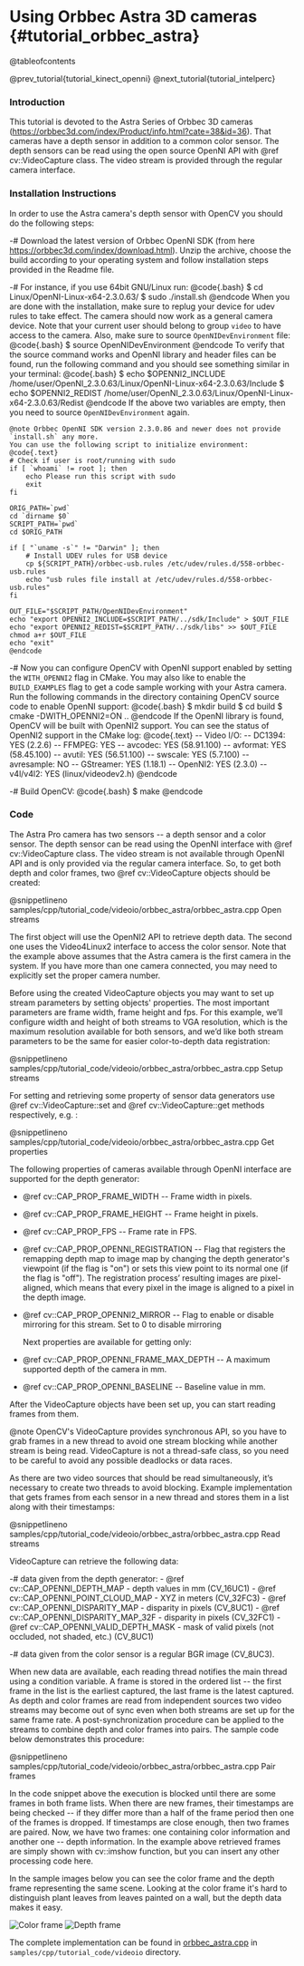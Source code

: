 Using Orbbec Astra 3D cameras {#tutorial_orbbec_astra}
======================================================

@tableofcontents

@prev_tutorial{tutorial_kinect_openni}
@next_tutorial{tutorial_intelperc}


### Introduction

This tutorial is devoted to the Astra Series of Orbbec 3D cameras (https://orbbec3d.com/index/Product/info.html?cate=38&id=36).
That cameras have a depth sensor in addition to a common color sensor. The depth sensors can be read using
the open source OpenNI API with @ref cv::VideoCapture class. The video stream is provided through the regular
camera interface.

### Installation Instructions

In order to use the Astra camera's depth sensor with OpenCV you should do the following steps:

-#  Download the latest version of Orbbec OpenNI SDK (from here <https://orbbec3d.com/index/download.html>).
    Unzip the archive, choose the build according to your operating system and follow installation
    steps provided in the Readme file.

-#  For instance, if you use 64bit GNU/Linux run:
    @code{.bash}
    $ cd Linux/OpenNI-Linux-x64-2.3.0.63/
    $ sudo ./install.sh
    @endcode
    When you are done with the installation, make sure to replug your device for udev rules to take
    effect. The camera should now work as a general camera device. Note that your current user should
    belong to group `video` to have access to the camera. Also, make sure to source `OpenNIDevEnvironment` file:
    @code{.bash}
    $ source OpenNIDevEnvironment
    @endcode
    To verify that the source command works and OpenNI library and header files can be found, run the following
    command and you should see something similar in your terminal:
    @code{.bash}
    $ echo $OPENNI2_INCLUDE
    /home/user/OpenNI_2.3.0.63/Linux/OpenNI-Linux-x64-2.3.0.63/Include
    $ echo $OPENNI2_REDIST
    /home/user/OpenNI_2.3.0.63/Linux/OpenNI-Linux-x64-2.3.0.63/Redist
    @endcode
    If the above two variables are empty, then you need to source `OpenNIDevEnvironment` again.

    @note Orbbec OpenNI SDK version 2.3.0.86 and newer does not provide `install.sh` any more.
    You can use the following script to initialize environment:
    @code{.text}
    # Check if user is root/running with sudo
    if [ `whoami` != root ]; then
        echo Please run this script with sudo
        exit
    fi

    ORIG_PATH=`pwd`
    cd `dirname $0`
    SCRIPT_PATH=`pwd`
    cd $ORIG_PATH

    if [ "`uname -s`" != "Darwin" ]; then
        # Install UDEV rules for USB device
        cp ${SCRIPT_PATH}/orbbec-usb.rules /etc/udev/rules.d/558-orbbec-usb.rules
        echo "usb rules file install at /etc/udev/rules.d/558-orbbec-usb.rules"
    fi

    OUT_FILE="$SCRIPT_PATH/OpenNIDevEnvironment"
    echo "export OPENNI2_INCLUDE=$SCRIPT_PATH/../sdk/Include" > $OUT_FILE
    echo "export OPENNI2_REDIST=$SCRIPT_PATH/../sdk/libs" >> $OUT_FILE
    chmod a+r $OUT_FILE
    echo "exit"
    @endcode

-#  Now you can configure OpenCV with OpenNI support enabled by setting the `WITH_OPENNI2` flag in CMake.
    You may also like to enable the `BUILD_EXAMPLES` flag to get a code sample working with your Astra camera.
    Run the following commands in the directory containing OpenCV source code to enable OpenNI support:
    @code{.bash}
    $ mkdir build
    $ cd build
    $ cmake -DWITH_OPENNI2=ON ..
    @endcode
    If the OpenNI library is found, OpenCV will be built with OpenNI2 support. You can see the status of OpenNI2
    support in the CMake log:
    @code{.text}
    --   Video I/O:
    --     DC1394:                      YES (2.2.6)
    --     FFMPEG:                      YES
    --       avcodec:                   YES (58.91.100)
    --       avformat:                  YES (58.45.100)
    --       avutil:                    YES (56.51.100)
    --       swscale:                   YES (5.7.100)
    --       avresample:                NO
    --     GStreamer:                   YES (1.18.1)
    --     OpenNI2:                     YES (2.3.0)
    --     v4l/v4l2:                    YES (linux/videodev2.h)
    @endcode

-#  Build OpenCV:
    @code{.bash}
    $ make
    @endcode

### Code

The Astra Pro camera has two sensors -- a depth sensor and a color sensor. The depth sensor
can be read using the OpenNI interface with @ref cv::VideoCapture class. The video stream is
not available through OpenNI API and is only provided via the regular camera interface.
So, to get both depth and color frames, two @ref cv::VideoCapture objects should be created:

@snippetlineno samples/cpp/tutorial_code/videoio/orbbec_astra/orbbec_astra.cpp Open streams

The first object will use the OpenNI2 API to retrieve depth data. The second one uses the
Video4Linux2 interface to access the color sensor. Note that the example above assumes that
the Astra camera is the first camera in the system. If you have more than one camera connected,
you may need to explicitly set the proper camera number.

Before using the created VideoCapture objects you may want to set up stream parameters by setting
objects' properties. The most important parameters are frame width, frame height and fps.
For this example, we’ll configure width and height of both streams to VGA resolution, which is
the maximum resolution available for both sensors, and we’d like both stream parameters to be the
same for easier color-to-depth data registration:

@snippetlineno samples/cpp/tutorial_code/videoio/orbbec_astra/orbbec_astra.cpp Setup streams

For setting and retrieving some property of sensor data generators use @ref cv::VideoCapture::set and
@ref cv::VideoCapture::get methods respectively, e.g. :

@snippetlineno samples/cpp/tutorial_code/videoio/orbbec_astra/orbbec_astra.cpp Get properties

The following properties of cameras available through OpenNI interface are supported for the depth
generator:

-   @ref cv::CAP_PROP_FRAME_WIDTH -- Frame width in pixels.
-   @ref cv::CAP_PROP_FRAME_HEIGHT -- Frame height in pixels.
-   @ref cv::CAP_PROP_FPS -- Frame rate in FPS.
-   @ref cv::CAP_PROP_OPENNI_REGISTRATION -- Flag that registers the remapping depth map to image map
    by changing the depth generator's viewpoint (if the flag is "on") or sets this view point to
    its normal one (if the flag is "off"). The registration process’ resulting images are
    pixel-aligned, which means that every pixel in the image is aligned to a pixel in the depth
    image.
-   @ref cv::CAP_PROP_OPENNI2_MIRROR -- Flag to enable or disable mirroring for this stream. Set to 0
    to disable mirroring

    Next properties are available for getting only:

-   @ref cv::CAP_PROP_OPENNI_FRAME_MAX_DEPTH -- A maximum supported depth of the camera in mm.
-   @ref cv::CAP_PROP_OPENNI_BASELINE -- Baseline value in mm.

After the VideoCapture objects have been set up, you can start reading frames from them.

@note
    OpenCV's VideoCapture provides synchronous API, so you have to grab frames in a new thread
    to avoid one stream blocking while another stream is being read. VideoCapture is not a
    thread-safe class, so you need to be careful to avoid any possible deadlocks or data races.

As there are two video sources that should be read simultaneously, it’s necessary to create two
threads to avoid blocking. Example implementation that gets frames from each sensor in a new thread
and stores them in a list along with their timestamps:

@snippetlineno samples/cpp/tutorial_code/videoio/orbbec_astra/orbbec_astra.cpp Read streams

VideoCapture can retrieve the following data:

-#  data given from the depth generator:
    -   @ref cv::CAP_OPENNI_DEPTH_MAP - depth values in mm (CV_16UC1)
    -   @ref cv::CAP_OPENNI_POINT_CLOUD_MAP - XYZ in meters (CV_32FC3)
    -   @ref cv::CAP_OPENNI_DISPARITY_MAP - disparity in pixels (CV_8UC1)
    -   @ref cv::CAP_OPENNI_DISPARITY_MAP_32F - disparity in pixels (CV_32FC1)
    -   @ref cv::CAP_OPENNI_VALID_DEPTH_MASK - mask of valid pixels (not occluded, not shaded, etc.)
        (CV_8UC1)

-#  data given from the color sensor is a regular BGR image (CV_8UC3).

When new data are available, each reading thread notifies the main thread using a condition variable.
A frame is stored in the ordered list -- the first frame in the list is the earliest captured,
the last frame is the latest captured. As depth and color frames are read from independent sources
two video streams may become out of sync even when both streams are set up for the same frame rate.
A post-synchronization procedure can be applied to the streams to combine depth and color frames into
pairs. The sample code below demonstrates this procedure:

@snippetlineno samples/cpp/tutorial_code/videoio/orbbec_astra/orbbec_astra.cpp Pair frames

In the code snippet above the execution is blocked until there are some frames in both frame lists.
When there are new frames, their timestamps are being checked -- if they differ more than a half of
the frame period then one of the frames is dropped. If timestamps are close enough, then two frames
are paired. Now, we have two frames: one containing color information and another one -- depth information.
In the example above retrieved frames are simply shown with cv::imshow function, but you can insert
any other processing code here.

In the sample images below you can see the color frame and the depth frame representing the same scene.
Looking at the color frame it's hard to distinguish plant leaves from leaves painted on a wall,
but the depth data makes it easy.

![Color frame](images/astra_color.jpg)
![Depth frame](images/astra_depth.png)

The complete implementation can be found in
[orbbec_astra.cpp](https://github.com/opencv/opencv/tree/4.x/samples/cpp/tutorial_code/videoio/orbbec_astra/orbbec_astra.cpp)
in `samples/cpp/tutorial_code/videoio` directory.
